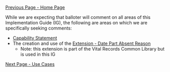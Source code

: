 [Previous Page - Home Page](index.html)

While we are expecting that balloter will comment on all areas of this Implementation Guide (IG), the following are areas on which we are specifically seeking comments:
* [Capability Statement](CapabilityStatement-CapabilityStatement-bfdr.html)
* The creation and use of the [Extension - Date Part Absent Reason](https://build.fhir.org/ig/HL7/vr-common-library/StructureDefinition-Extension-date-part-absent-reason.html)
    * Note: this extension is part of the Vital Records Common Library but is used in this IG

[Next Page - Use Cases](use_cases.html)